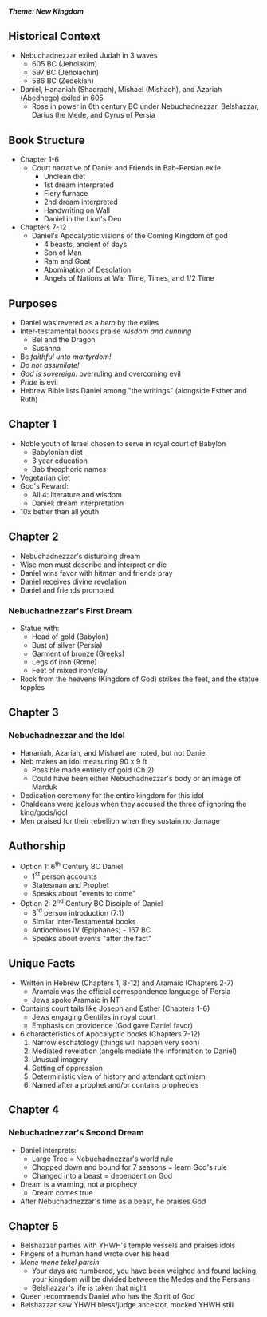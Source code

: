 ##### *Theme: New Kingdom*

## Historical Context

- Nebuchadnezzar exiled Judah in 3 waves
	- 605 BC (Jehoiakim)
	- 597 BC (Jehoiachin)
	- 586 BC (Zedekiah)
- Daniel, Hananiah (Shadrach), Mishael (Mishach), and Azariah (Abednego) exiled in 605
	- Rose in power in 6th century BC under Nebuchadnezzar, Belshazzar, Darius the Mede, and Cyrus of Persia

## Book Structure

- Chapter 1-6
	- Court narrative of Daniel and Friends in Bab-Persian exile
		- Unclean diet
		- 1st dream interpreted
		- Fiery furnace
		- 2nd dream interpreted
		- Handwriting on Wall
		- Daniel in the Lion's Den
- Chapters 7-12
	- Daniel's Apocalyptic visions of the Coming Kingdom of god
		- 4 beasts, ancient of days
		- Son of Man
		- Ram and Goat
		- Abomination of Desolation
		- Angels of Nations at War Time, Times, and 1/2 Time

## Purposes

- Daniel was revered as a *hero* by the exiles
- Inter-testamental books praise *wisdom and cunning*
	- Bel and the Dragon
	- Susanna
- Be *faithful unto martyrdom!*
- *Do not assimilate!*
- *God is sovereign:* overruling and overcoming evil
- *Pride* is evil
- Hebrew Bible lists Daniel among "the writings" (alongside Esther and Ruth)

## Chapter 1

- Noble youth of Israel chosen to serve in royal court of Babylon
	- Babylonian diet
	- 3 year education
	- Bab theophoric names
- Vegetarian diet
- God's Reward:
	- All 4: literature and wisdom
	- Daniel: dream interpretation
- 10x better than all youth

## Chapter 2

- Nebuchadnezzar's disturbing dream
- Wise men must describe and interpret or die
- Daniel wins favor with hitman and friends pray
- Daniel receives divine revelation
- Daniel and friends promoted

### Nebuchadnezzar's First Dream

- Statue with:
	- Head of gold (Babylon)
	- Bust of silver (Persia)
	- Garment of bronze (Greeks)
	- Legs of iron (Rome)
	- Feet of mixed iron/clay
- Rock from the heavens (Kingdom of God) strikes the feet, and the statue topples

## Chapter 3

### Nebuchadnezzar and the Idol

- Hananiah, Azariah, and Mishael are noted, but not Daniel
- Neb makes an idol measuring 90 x 9 ft
	- Possible made entirely of gold (Ch 2)
	- Could have been either Nebuchadnezzar's body or an image of Marduk
- Dedication ceremony for the entire kingdom for this idol
- Chaldeans were jealous when they accused the three of ignoring the king/gods/idol
- Men praised for their rebellion when they sustain no damage

## Authorship

- Option 1: 6<sup>th</sup> Century BC Daniel
	- 1<sup>st</sup> person accounts
	- Statesman and Prophet
	- Speaks about "events to come"
- Option 2: 2<sup>nd</sup> Century BC Disciple of Daniel
	- 3<sup>rd</sup> person introduction (7:1)
	- Similar Inter-Testamental books
	- Antiochious IV (Epiphanes) - 167 BC
	- Speaks about events "after the fact"

## Unique Facts

- Written in Hebrew (Chapters 1, 8-12) and Aramaic (Chapters 2-7)
	- Aramaic was the official correspondence language of Persia
	- Jews spoke Aramaic in NT
- Contains court tails like Joseph and Esther (Chapters 1-6)
	- Jews engaging Gentiles in royal court
	- Emphasis on providence (God gave Daniel favor)
- 6 characteristics of Apocalyptic books (Chapters 7-12)
	1. Narrow eschatology (things will happen very soon)
	2. Mediated revelation (angels mediate the information to Daniel)
	3. Unusual imagery
	4. Setting of oppression
	5. Deterministic view of history and attendant optimism
	6. Named after a prophet and/or contains prophecies

## Chapter 4

### Nebuchadnezzar's Second Dream

- Daniel interprets:
	- Large Tree = Nebuchadnezzar's world rule
	- Chopped down and bound for 7 seasons = learn God's rule
	- Changed into a beast = dependent on God
- Dream is a warning, not a prophecy
	- Dream comes true
- After Nebuchadnezzar's time as a beast, he praises God

## Chapter 5

- Belshazzar parties with YHWH's temple vessels and praises idols
- Fingers of a human hand wrote over his head
- *Mene mene tekel parsin*
	- Your days are numbered, you have been weighed and found lacking, your kingdom will be divided between the Medes and the Persians
	- Belshazzar's life is taken that night
- Queen recommends Daniel who has the Spirit of God
- Belshazzar saw YHWH bless/judge ancestor, mocked YHWH still